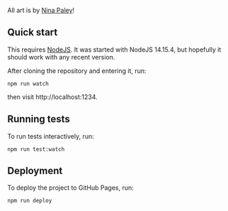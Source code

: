 All art is by [Nina Paley][]!

## Quick start

This requires [NodeJS][].  It was started with
NodeJS 14.15.4, but hopefully it should work with
any recent version.

After cloning the repository and entering it, run:

```
npm run watch
```

then visit http://localhost:1234.

## Running tests

To run tests interactively, run:

```
npm run test:watch
```

## Deployment

To deploy the project to GitHub Pages, run:

```
npm run deploy
```

[NodeJS]: https://nodejs.org/en/
[Nina Paley]: https://blog.ninapaley.com/
